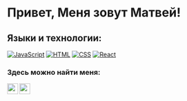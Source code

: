 # Привет, Меня зовут Матвей!

## Языки и технологии:
[![JavaScript](https://shields.io/badge/-JavaScript-FFFFFF?logo=javascript&style=for-the-badge&logoColor=222)](https://learn.javascript.ru/)
[![HTML](https://shields.io/badge/-HTML5-0011FF?logo=html5&style=for-the-badge&logoColor=fff)](https://html5book.ru/html-html5/)
[![CSS](https://shields.io/badge/-CSS3-FF0000?logo=css3&style=for-the-badge&logoColor=fff)](https://html5book.ru/osnovy-css/)
[![React](https://shields.io/badge/-React-0073FF?logo=react&style=for-the-badge)](https://reactjs.org/)

### Здесь можно найти меня:
<a href='https://t.me/fedotov3'>
<img align='left' width='25px' src='https://upload.wikimedia.org/wikipedia/commons/thumb/5/5c/Telegram_Messenger.png/768px-Telegram_Messenger.png'>
</a>
<a href='https://vk.com/1fedotov'>
<img align='left' width='25px' src='https://img.icons8.com/?size=100&id=13977&format=png&color=000000'>